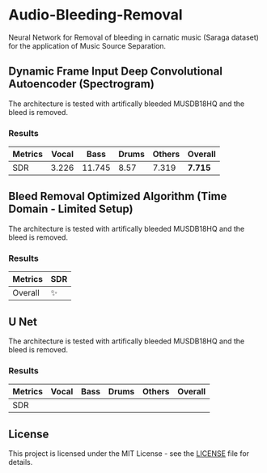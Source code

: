 # Audio-Bleeding-Removal
Neural Network for Removal of bleeding in carnatic music (Saraga dataset) for the application of Music Source Separation.

## Dynamic Frame Input Deep Convolutional Autoencoder (Spectrogram)
The architecture is tested with artifically bleeded MUSDB18HQ and the bleed is removed.
### Results
| Metrics | Vocal | Bass | Drums | Others | Overall |
|------|-----|-----|-----|-----|-----|
|SDR| 3.226 | 11.745 | 8.57 | 7.319 | __7.715__ |


## Bleed Removal Optimized Algorithm (Time Domain - Limited Setup)
The architecture is tested with artifically bleeded MUSDB18HQ and the bleed is removed.
### Results
| Metrics | SDR |
|------|-----|
|Overall| ✨ |

## U Net
The architecture is tested with artifically bleeded MUSDB18HQ and the bleed is removed.
### Results
| Metrics | Vocal | Bass | Drums | Others | Overall |
|------|-----|-----|-----|-----|-----|
|SDR|  |  |  |  |  |


## License

This project is licensed under the MIT License - see the [LICENSE](https://github.com/its-rajesh/Audio-Bleeding-Removal/blob/cde41b94a1be385efc46888a04b30a7b82c33375/LICENSE) file for details.
